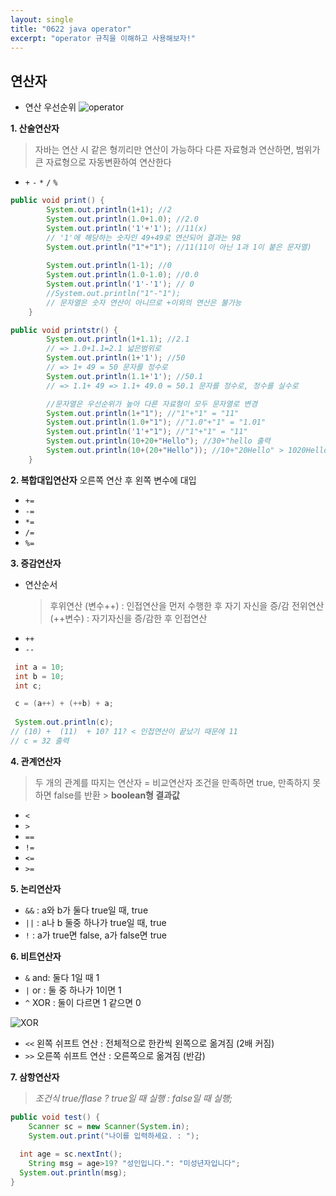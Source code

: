 ```yaml
---
layout: single
title: "0622 java operator"
excerpt: "operator 규칙을 이해하고 사용해보자!"
---
```




## 연산자

- 연산 우선순위
![operator](https://user-images.githubusercontent.com/107900148/175861748-8f91d4c2-4806-4ddd-b7f5-eab5ed14f405.jpg)

**1. 산술연산자**
> 자바는 연산 시 같은 형끼리만 연산이 가능하다
> 다른 자료형과 연산하면, 범위가 큰 자료형으로 자동변환하여 연산한다
 
- `+`  `-`  `*`  `/`  `%`

```java
public void print() {
		System.out.println(1+1); //2
		System.out.println(1.0+1.0); //2.0
		System.out.println('1'+'1'); //11(x)
		// '1'에 해당하는 숫자인 49+49로 연산되어 결과는 98
		System.out.println("1"+"1"); //11(11이 아닌 1과 1이 붙은 문자열)
		
		System.out.println(1-1); //0
		System.out.println(1.0-1.0); //0.0
		System.out.println('1'-'1'); // 0
		//System.out.println("1"-"1");
		// 문자열은 숫자 연산이 아니므로 +이외의 연산은 불가능	
	}
```



```java
public void printstr() {
		System.out.println(1+1.1); //2.1
		// => 1.0+1.1=2.1 넓은범위로
		System.out.println(1+'1'); //50
		// => 1+ 49 = 50 문자를 정수로
		System.out.println(1.1+'1'); //50.1
		// => 1.1+ 49 => 1.1+ 49.0 = 50.1 문자를 정수로, 정수를 실수로

 		//문자열은 우선순위가 높아 다른 자료형이 모두 문자열로 변경 
		System.out.println(1+"1"); //"1"+"1" = "11"
		System.out.println(1.0+"1"); //"1.0"+"1" = "1.01"
		System.out.println('1'+"1"); //"1"+"1" = "11"
		System.out.println(10+20+"Hello"); //30+"hello 출력
		System.out.println(10+(20+"Hello")); //10+"20Hello" > 1020Hello 출력
	}
```



**2. 복합대입연산자**
오른쪽 연산 후 왼쪽 변수에 대입
- `+=`
- `-=`
- `*=`
- `/=`
- `%=`


**3. 증감연산자**
- 연산순서
  > 후위연산 (변수++) : 인접연산을 먼저 수행한 후 자기 자신을 증/감
  > 전위연산 (++변수) : 자기자신을 증/감한 후 인접연산
- `++`
- `--`


```java
 int a = 10;
 int b = 10;
 int c;

 c = (a++) + (++b) + a;
 
 System.out.println(c);
// (10) +  (11)  + 10? 11? < 인접연산이 끝났기 때문에 11
// c = 32 출력
```

 
 
 
  
**4. 관계연산자**

> 두 개의 관계를 따지는 연산자 = 비교연산자
> 조건을 만족하면 true, 만족하지 못하면 false를 반환 > **boolean형 결과값**

- `<`
- `>`
- `==`
- `!=`
- `<=`
- `>=`

 

**5. 논리연산자**

- `&&` : a와 b가 둘다 true일 때, true
- `||` : a나 b 둘중 하나가 true일 때, true
- `!` : a가 true면 false, a가 false면 true
 


**6. 비트연산자**

- `&` and: 둘다 1일 때 1
- `|` or : 둘 중 하나가 1이면 1
- `^` XOR : 둘이 다르면 1 같으면 0

![XOR](https://user-images.githubusercontent.com/107900148/175861260-7cae2752-e48b-47de-b7fe-01f402144c64.PNG)

- `<<` 왼쪽 쉬프트 연산 : 전체적으로 한칸씩 왼쪽으로 옮겨짐 (2배 커짐)
- `>>` 오른쪽 쉬프트 연산 : 오른쪽으로 옮겨짐 (반감)

 
 
**7. 삼항연산자**

> *조건식 true/flase ? true일 때 실행 : false일 때 실행;*

```java
public void test() {
	Scanner sc = new Scanner(System.in);
	System.out.print("나이를 입력하세요. : ");
	
  int age = sc.nextInt();
	String msg = age>19? "성인입니다.": "미성년자입니다";
  System.out.println(msg);
}
```





